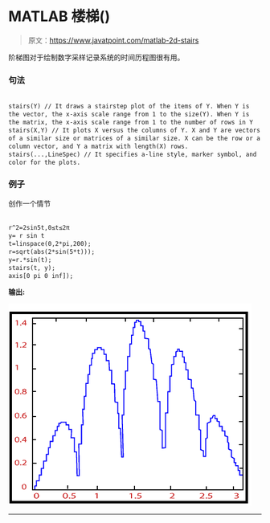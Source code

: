 # MATLAB 楼梯()

> 原文：<https://www.javatpoint.com/matlab-2d-stairs>

阶梯图对于绘制数字采样记录系统的时间历程图很有用。

### 句法

```

stairs(Y) // It draws a stairstep plot of the items of Y. When Y is the vector, the x-axis scale range from 1 to the size(Y). When Y is the matrix, the x-axis scale range from 1 to the number of rows in Y
stairs(X,Y) // It plots X versus the columns of Y. X and Y are vectors of a similar size or matrices of a similar size. X can be the row or a column vector, and Y a matrix with length(X) rows.
stairs(...,LineSpec) // It specifies a-line style, marker symbol, and color for the plots. 

```

### 例子

创作一个情节

```

r^2=2sin5t,0≤t≤2π
y= r sin t
t=linspace(0,2*pi,200);
r=sqrt(abs(2*sin(5*t)));
y=r.*sin(t);
stairs(t, y);
axis[0 pi 0 inf]);

```

**输出:**

![MATLAB Stairs()](img/93f0abedf8c4c086d7a88f3de503ddcc.png)

* * *